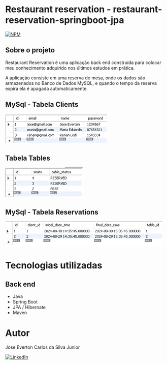 # Restaurant reservation - restaurant-reservation-springboot-jpa

[![NPM](https://img.shields.io/npm/l/react)](https://github.com/devsuperior/sds1-wmazoni/blob/master/LICENSE](https://github.com/EvertonJunior/restaurant-reservation-springboot-jpa/blob/main/LICENSE))

## Sobre o projeto

Restaurant Reservation é uma aplicação back end construída para colocar meu conhecimento adquirido nos últimos estudos em prática.

A aplicação consiste em uma reserva de mesa, onde os dados são armazenados no Banco de Dados MySQL, e quando o tempo da reserva expira ela é apagada automaticamente.

## MySql - Tabela Clients
![Clients](https://github.com/EvertonJunior/assets/blob/main/imagens/clients.PNG)

## Tabela Tables
![Tables](https://github.com/EvertonJunior/assets/blob/main/imagens/tables.PNG)

## MySql - Tabela Reservations
![Reservations](https://github.com/EvertonJunior/assets/blob/main/imagens/reservas.PNG)

# Tecnologias utilizadas
## Back end
- Java
- Spring Boot
- JPA / Hibernate
- Maven

# Autor

Jose Everton Carlos da Silva Junior

[![LinkedIn](https://img.shields.io/badge/LinkedIn-blue?style=flat-square&logo=linkedin&logoColor=white)](https://www.linkedin.com/in/devjoseeverton/)
